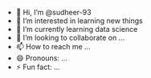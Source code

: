 - 👋 Hi, I’m @sudheer-93
- 👀 I’m interested in learning new things
- 🌱 I’m currently learning data science 
- 💞️ I’m looking to collaborate on ...
- 📫 How to reach me ...
- 😄 Pronouns: ...
- ⚡ Fun fact: ...

<!---
sudheer-93/sudheer-93 is a ✨ special ✨ repository because its `README.md` (this file) appears on your GitHub profile.
You can click the Preview link to take a look at your changes.
--->
